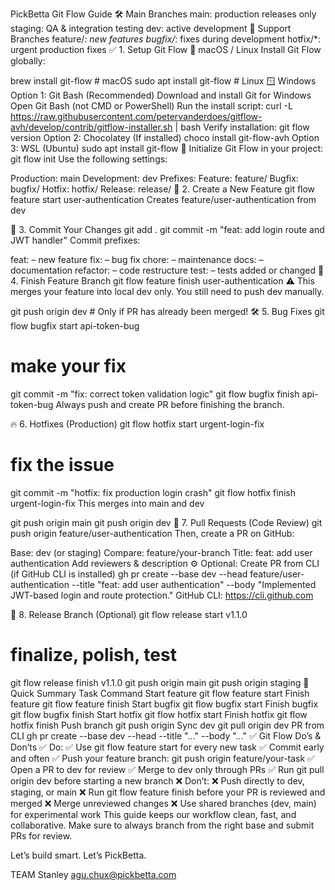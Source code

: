  PickBetta Git Flow Guide
🛠️ Main Branches
main: production releases only
staging: QA & integration testing
dev: active development
🌱 Support Branches
feature/*: new features
bugfix/*: fixes during development
hotfix/*: urgent production fixes
✅ 1. Setup Git Flow
🧩 macOS / Linux
Install Git Flow globally:

brew install git-flow     # macOS
sudo apt install git-flow # Linux
🪟 Windows
Option 1: Git Bash (Recommended)
Download and install Git for Windows
Open Git Bash (not CMD or PowerShell)
Run the install script:
curl -L https://raw.githubusercontent.com/petervanderdoes/gitflow-avh/develop/contrib/gitflow-installer.sh | bash
Verify installation:
git flow version
Option 2: Chocolatey (If installed)
choco install git-flow-avh
Option 3: WSL (Ubuntu)
sudo apt install git-flow
🚀 Initialize Git Flow in your project:
git flow init
Use the following settings:

Production: main
Development: dev
Prefixes:
Feature: feature/
Bugfix: bugfix/
Hotfix: hotfix/
Release: release/
🧪 2. Create a New Feature
git flow feature start user-authentication
Creates feature/user-authentication from dev

💾 3. Commit Your Changes
git add .
git commit -m "feat: add login route and JWT handler"
Commit prefixes:

feat: – new feature
fix: – bug fix
chore: – maintenance
docs: – documentation
refactor: – code restructure
test: – tests added or changed
🔁 4. Finish Feature Branch
git flow feature finish user-authentication
⚠️ This merges your feature into local dev only. You still need to push dev manually.

git push origin dev  # Only if PR has already been merged!
🛠️ 5. Bug Fixes
git flow bugfix start api-token-bug
# make your fix
git commit -m "fix: correct token validation logic"
git flow bugfix finish api-token-bug
Always push and create PR before finishing the branch.

🔥 6. Hotfixes (Production)
git flow hotfix start urgent-login-fix
# fix the issue
git commit -m "hotfix: fix production login crash"
git flow hotfix finish urgent-login-fix
This merges into main and dev

git push origin main
git push origin dev
🔀 7. Pull Requests (Code Review)
git push origin feature/user-authentication
Then, create a PR on GitHub:

Base: dev (or staging)
Compare: feature/your-branch
Title: feat: add user authentication
Add reviewers & description
⚙️ Optional: Create PR from CLI (if GitHub CLI is installed)
gh pr create --base dev --head feature/user-authentication --title "feat: add user authentication" --body "Implemented JWT-based login and route protection."
GitHub CLI: https://cli.github.com

🌿 8. Release Branch (Optional)
git flow release start v1.1.0
# finalize, polish, test
git flow release finish v1.1.0
git push origin main
git push origin staging
📌 Quick Summary
Task	Command
Start feature	git flow feature start <name>
Finish feature	git flow feature finish <name>
Start bugfix	git flow bugfix start <name>
Finish bugfix	git flow bugfix finish <name>
Start hotfix	git flow hotfix start <name>
Finish hotfix	git flow hotfix finish <name>
Push branch	git push origin <branch>
Sync dev	git pull origin dev
PR from CLI	gh pr create --base dev --head <branch> --title "..." --body "..."
✅ Git Flow Do’s & Don’ts
✅ Do:
✅ Use git flow feature start for every new task
✅ Commit early and often
✅ Push your feature branch: git push origin feature/your-task
✅ Open a PR to dev for review
✅ Merge to dev only through PRs
✅ Run git pull origin dev before starting a new branch
❌ Don’t:
❌ Push directly to dev, staging, or main
❌ Run git flow feature finish before your PR is reviewed and merged
❌ Merge unreviewed changes
❌ Use shared branches (dev, main) for experimental work
This guide keeps our workflow clean, fast, and collaborative. Make sure to always branch from the right base and submit PRs for review.

Let’s build smart. Let’s PickBetta.

TEAM
Stanley agu.chux@pickbetta.com